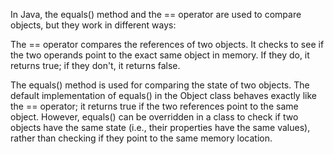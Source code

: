 In Java, the equals() method and the == operator are used to compare objects, but they work in different ways:

The == operator compares the references of two objects. 
It checks to see if the two operands point to the exact same object in memory. 
If they do, it returns true; if they don't, it returns false.

The equals() method is used for comparing the state of two objects. 
The default implementation of equals() in the Object class behaves exactly like the == operator; 
it returns true if the two references point to the same object. 
However, equals() can be overridden in a class to check if two objects have the same state (i.e., their properties have the same values), rather than checking if they point to the same memory location.